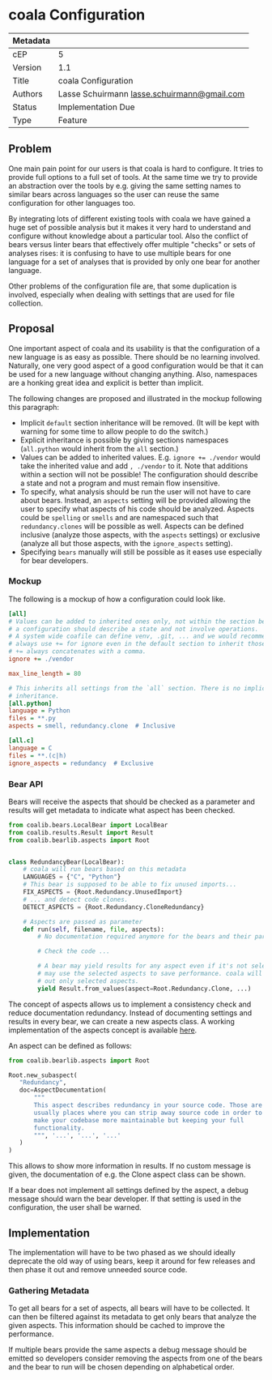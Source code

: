 # coala Configuration

| Metadata     |                                               |
| ------------ |-----------------------------------------------|
| cEP          | 5                                             |
| Version      | 1.1                                           |
| Title        | coala Configuration                           |
| Authors      | Lasse Schuirmann <lasse.schuirmann@gmail.com> |
| Status       | Implementation Due                            |
| Type         | Feature                                       |

## Problem

One main pain point for our users is that coala is hard to configure. It tries
to provide full options to a full set of tools. At the same time we try to
provide an abstraction over the tools by e.g. giving the same setting names to
similar bears across languages so the user can reuse the same configuration for
other languages too.

By integrating lots of different existing tools with coala we have gained a
huge set of possible analysis but it makes it very hard to understand and
configure without knowledge about a particular tool. Also the conflict of bears
versus linter bears that effectively offer multiple "checks" or sets of
analyses rises: it is confusing to have to use multiple bears for one language
for a set of analyses that is provided by only one bear for another language.

Other problems of the configuration file are, that some duplication is
involved, especially when dealing with settings that are used for file
collection.

## Proposal

One important aspect of coala and its usability is that the configuration of a
new language is as easy as possible. There should be no learning involved.
Naturally, one very good aspect of a good configuration would be that it can be
used for a new language without changing anything. Also, namespaces are a
honking great idea and explicit is better than implicit.

The following changes are proposed and illustrated in the mockup following this
paragraph:

- Implicit `default` section inheritance will be removed. (It will be kept with
  warning for some time to allow people to do the switch.)
- Explicit inheritance is possible by giving sections namespaces (`all.python`
  would inherit from the `all` section.)
- Values can be added to inherited values. E.g. `ignore += ./vendor` would take
  the inherited value and add `, ./vendor` to it. Note that additions within
  a section will not be possible! The configuration should describe a state and
  not a program and must remain flow insensitive.
- To specify, what analysis should be run the user will not have to care about
  bears. Instead, an `aspects` setting will be provided allowing the user to
  specify what aspects of his code should be analyzed. Aspects could be
  `spelling` or `smells` and are namespaced such that `redundancy.clones` will
  be possible as well. Aspects can be defined inclusive (analyze those aspects,
  with the `aspects` settings) or exclusive (analyze all but those aspects,
  with the `ignore_aspects` setting).
- Specifying `bears` manually will still be possible as it eases use especially
  for bear developers.

### Mockup

The following is a mockup of how a configuration could look like.

```ini
[all]
# Values can be added to inherited ones only, not within the section because
# a configuration should describe a state and not involve operations.
# A system wide coafile can define venv, .git, ... and we would recommend to
# always use += for ignore even in the default section to inherit those values.
# += always concatenates with a comma.
ignore += ./vendor

max_line_length = 80

# This inherits all settings from the `all` section. There is no implicit
# inheritance.
[all.python]
language = Python
files = **.py
aspects = smell, redundancy.clone  # Inclusive

[all.c]
language = C
files = **.(c|h)
ignore_aspects = redundancy  # Exclusive
```

### Bear API

Bears will receive the aspects that should be checked as a parameter and
results will get metadata to indicate what aspect has been checked.

```python
from coalib.bears.LocalBear import LocalBear
from coalib.results.Result import Result
from coalib.bearlib.aspects import Root


class RedundancyBear(LocalBear):
    # coala will run bears based on this metadata
    LANGUAGES = {"C", "Python"}
    # This bear is supposed to be able to fix unused imports...
    FIX_ASPECTS = {Root.Redundancy.UnusedImport}
    # ... and detect code clones.
    DETECT_ASPECTS = {Root.Redundancy.CloneRedundancy}

    # Aspects are passed as parameter
    def run(self, filename, file, aspects):
        # No documentation required anymore for the bears and their parameters.

        # Check the code ...

        # A bear may yield results for any aspect even if it's not selected but
        # may use the selected aspects to save performance. coala will filter
        # out only selected aspects.
        yield Result.from_values(aspect=Root.Redundancy.Clone, ...)
```

The concept of aspects allows us to implement a consistency check and reduce
documentation redundancy. Instead of documenting settings and results in every
bear, we can create a new aspects class. A working implementation of the
aspects concept is available [here](https://github.com/coala/coala/blob/cdaa239cc8e96e022f3b4e144e16a8a9303dcadd/coalib/bearlib/aspects/__init__.py).

An aspect can be defined as follows:

```python
from coalib.bearlib.aspects import Root

Root.new_subaspect(
   "Redundancy",
   doc=AspectDocumentation(
       """
       This aspect describes redundancy in your source code. Those are
       usually places where you can strip away source code in order to
       make your codebase more maintainable but keeping your full
       functionality.
       """, '...', '...', '...'
   )
)
```

This allows to show more information in results. If no custom message is given,
the documentation of e.g. the Clone aspect class can be shown.

If a bear does not implement all settings defined by the aspect, a debug
message should warn the bear developer. If that setting is used in the
configuration, the user shall be warned.

## Implementation

The implementation will have to be two phased as we should ideally deprecate
the old way of using bears, keep it around for few releases and then phase it
out and remove unneeded source code.

### Gathering Metadata

To get all bears for a set of aspects, all bears will have to be collected. It
can then be filtered against its metadata to get only bears that analyze the
given aspects. This information should be cached to improve the performance.

If multiple bears provide the same aspects a debug message should be emitted
so developers consider removing the aspects from one of the bears and the bear
to run will be chosen depending on alphabetical order.
